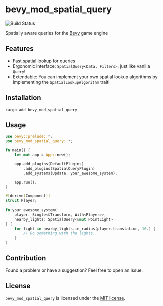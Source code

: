 # bevy_mod_spatial_query

![Build Status](https://github.com/feilkin/bevy_mod_spatial_query/workflows/Rust/badge.svg)

Spatially aware queries for the [Bevy](http://bevyengine.org/) game engine

## Features

- Fast spatial lookup for queries
- Ergonomic interface: `SpatialQuery<Data, Filters>`, just like vanilla `Query`!
- Extendable: You can implement your own spatial lookup algorithms by implementing the `SpatialLookupAlgorithm` trait!

## Installation

`cargo add bevy_mod_spatial_query`

## Usage

````rust
use bevy::prelude::*;
use bevy_mod_spatial_query::*;

fn main() {
    let mut app = App::new();

    app.add_plugins(DefaultPlugins)
        .add_plugins(SpatialQueryPlugin)
        .add_systems(Update, your_awesome_system);

    app.run();
}

#[derive(Component)]
struct Player;

fn your_awesome_system(
    player: Single<&Transform, With<Player>>,
    nearby_lights: SpatialQuery<&mut PointLight>
) {
    for light in nearby_lights.in_radius(player.translation, 10.) {
        // Do something with the lights...
    }
}
````

## Contribution

Found a problem or have a suggestion? Feel free to open an issue.

## License

`bevy_mod_spatial_query` is licensed under the [MIT license](LICENSE).